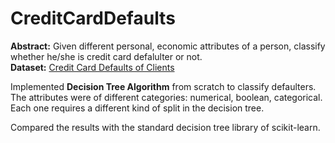 # CreditCardDefaults

**Abstract:** Given different personal, economic attributes of a person, classify whether he/she is credit card defalulter or not. <br />
**Dataset:** [Credit Card Defaults of Clients](https://archive.ics.uci.edu/ml/datasets/default+of+credit+card+clients)

Implemented **Decision Tree Algorithm** from scratch to classify defaulters. The attributes were of different categories: numerical, boolean, categorical. Each one requires a different kind of split in the decision tree. <br />

Compared the results with the standard decision tree library of scikit-learn. 

